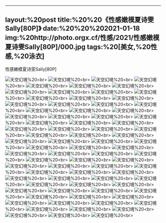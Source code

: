 ﻿---
layout:%20post
title:%20%20《性感嫩模夏诗雯Sally[80P]》
date:%20%20%202021-01-18
img:%20http://photo.orgx.cf/性感/2021/性感嫩模夏诗雯Sally[80P]/000.jpg
tags:%20[美女,%20性感,%20泳衣]
---

性感嫩模夏诗雯Sally[80P]



![天空幻境](http://photo.orgx.cf/性感/2021/性感嫩模夏诗雯Sally[80P]/001.jpg%20''天空幻境'')%20<br>
![天空幻境](http://photo.orgx.cf/性感/2021/性感嫩模夏诗雯Sally[80P]/002.jpg%20''天空幻境'')%20<br>
![天空幻境](http://photo.orgx.cf/性感/2021/性感嫩模夏诗雯Sally[80P]/003.jpg%20''天空幻境'')%20<br>
![天空幻境](http://photo.orgx.cf/性感/2021/性感嫩模夏诗雯Sally[80P]/004.jpg%20''天空幻境'')%20<br>
![天空幻境](http://photo.orgx.cf/性感/2021/性感嫩模夏诗雯Sally[80P]/005.jpg%20''天空幻境'')%20<br>
![天空幻境](http://photo.orgx.cf/性感/2021/性感嫩模夏诗雯Sally[80P]/006.jpg%20''天空幻境'')%20<br>
![天空幻境](http://photo.orgx.cf/性感/2021/性感嫩模夏诗雯Sally[80P]/007.jpg%20''天空幻境'')%20<br>
![天空幻境](http://photo.orgx.cf/性感/2021/性感嫩模夏诗雯Sally[80P]/008.jpg%20''天空幻境'')%20<br>
![天空幻境](http://photo.orgx.cf/性感/2021/性感嫩模夏诗雯Sally[80P]/009.jpg%20''天空幻境'')%20<br>
![天空幻境](http://photo.orgx.cf/性感/2021/性感嫩模夏诗雯Sally[80P]/010.jpg%20''天空幻境'')%20<br>
![天空幻境](http://photo.orgx.cf/性感/2021/性感嫩模夏诗雯Sally[80P]/011.jpg%20''天空幻境'')%20<br>
![天空幻境](http://photo.orgx.cf/性感/2021/性感嫩模夏诗雯Sally[80P]/012.jpg%20''天空幻境'')%20<br>
![天空幻境](http://photo.orgx.cf/性感/2021/性感嫩模夏诗雯Sally[80P]/013.jpg%20''天空幻境'')%20<br>
![天空幻境](http://photo.orgx.cf/性感/2021/性感嫩模夏诗雯Sally[80P]/014.jpg%20''天空幻境'')%20<br>
![天空幻境](http://photo.orgx.cf/性感/2021/性感嫩模夏诗雯Sally[80P]/015.jpg%20''天空幻境'')%20<br>
![天空幻境](http://photo.orgx.cf/性感/2021/性感嫩模夏诗雯Sally[80P]/016.jpg%20''天空幻境'')%20<br>
![天空幻境](http://photo.orgx.cf/性感/2021/性感嫩模夏诗雯Sally[80P]/017.jpg%20''天空幻境'')%20<br>
![天空幻境](http://photo.orgx.cf/性感/2021/性感嫩模夏诗雯Sally[80P]/018.jpg%20''天空幻境'')%20<br>
![天空幻境](http://photo.orgx.cf/性感/2021/性感嫩模夏诗雯Sally[80P]/019.jpg%20''天空幻境'')%20<br>
![天空幻境](http://photo.orgx.cf/性感/2021/性感嫩模夏诗雯Sally[80P]/020.jpg%20''天空幻境'')%20<br>
![天空幻境](http://photo.orgx.cf/性感/2021/性感嫩模夏诗雯Sally[80P]/021.jpg%20''天空幻境'')%20<br>
![天空幻境](http://photo.orgx.cf/性感/2021/性感嫩模夏诗雯Sally[80P]/022.jpg%20''天空幻境'')%20<br>
![天空幻境](http://photo.orgx.cf/性感/2021/性感嫩模夏诗雯Sally[80P]/023.jpg%20''天空幻境'')%20<br>
![天空幻境](http://photo.orgx.cf/性感/2021/性感嫩模夏诗雯Sally[80P]/024.jpg%20''天空幻境'')%20<br>
![天空幻境](http://photo.orgx.cf/性感/2021/性感嫩模夏诗雯Sally[80P]/025.jpg%20''天空幻境'')%20<br>
![天空幻境](http://photo.orgx.cf/性感/2021/性感嫩模夏诗雯Sally[80P]/026.jpg%20''天空幻境'')%20<br>
![天空幻境](http://photo.orgx.cf/性感/2021/性感嫩模夏诗雯Sally[80P]/027.jpg%20''天空幻境'')%20<br>
![天空幻境](http://photo.orgx.cf/性感/2021/性感嫩模夏诗雯Sally[80P]/028.jpg%20''天空幻境'')%20<br>
![天空幻境](http://photo.orgx.cf/性感/2021/性感嫩模夏诗雯Sally[80P]/029.jpg%20''天空幻境'')%20<br>
![天空幻境](http://photo.orgx.cf/性感/2021/性感嫩模夏诗雯Sally[80P]/030.jpg%20''天空幻境'')%20<br>
![天空幻境](http://photo.orgx.cf/性感/2021/性感嫩模夏诗雯Sally[80P]/031.jpg%20''天空幻境'')%20<br>
![天空幻境](http://photo.orgx.cf/性感/2021/性感嫩模夏诗雯Sally[80P]/032.jpg%20''天空幻境'')%20<br>
![天空幻境](http://photo.orgx.cf/性感/2021/性感嫩模夏诗雯Sally[80P]/033.jpg%20''天空幻境'')%20<br>
![天空幻境](http://photo.orgx.cf/性感/2021/性感嫩模夏诗雯Sally[80P]/034.jpg%20''天空幻境'')%20<br>
![天空幻境](http://photo.orgx.cf/性感/2021/性感嫩模夏诗雯Sally[80P]/035.jpg%20''天空幻境'')%20<br>
![天空幻境](http://photo.orgx.cf/性感/2021/性感嫩模夏诗雯Sally[80P]/036.jpg%20''天空幻境'')%20<br>
![天空幻境](http://photo.orgx.cf/性感/2021/性感嫩模夏诗雯Sally[80P]/037.jpg%20''天空幻境'')%20<br>
![天空幻境](http://photo.orgx.cf/性感/2021/性感嫩模夏诗雯Sally[80P]/038.jpg%20''天空幻境'')%20<br>
![天空幻境](http://photo.orgx.cf/性感/2021/性感嫩模夏诗雯Sally[80P]/039.jpg%20''天空幻境'')%20<br>
![天空幻境](http://photo.orgx.cf/性感/2021/性感嫩模夏诗雯Sally[80P]/040.jpg%20''天空幻境'')%20<br>
![天空幻境](http://photo.orgx.cf/性感/2021/性感嫩模夏诗雯Sally[80P]/041.jpg%20''天空幻境'')%20<br>
![天空幻境](http://photo.orgx.cf/性感/2021/性感嫩模夏诗雯Sally[80P]/042.jpg%20''天空幻境'')%20<br>
![天空幻境](http://photo.orgx.cf/性感/2021/性感嫩模夏诗雯Sally[80P]/043.jpg%20''天空幻境'')%20<br>
![天空幻境](http://photo.orgx.cf/性感/2021/性感嫩模夏诗雯Sally[80P]/044.jpg%20''天空幻境'')%20<br>
![天空幻境](http://photo.orgx.cf/性感/2021/性感嫩模夏诗雯Sally[80P]/045.jpg%20''天空幻境'')%20<br>
![天空幻境](http://photo.orgx.cf/性感/2021/性感嫩模夏诗雯Sally[80P]/046.jpg%20''天空幻境'')%20<br>
![天空幻境](http://photo.orgx.cf/性感/2021/性感嫩模夏诗雯Sally[80P]/047.jpg%20''天空幻境'')%20<br>
![天空幻境](http://photo.orgx.cf/性感/2021/性感嫩模夏诗雯Sally[80P]/048.jpg%20''天空幻境'')%20<br>
![天空幻境](http://photo.orgx.cf/性感/2021/性感嫩模夏诗雯Sally[80P]/049.jpg%20''天空幻境'')%20<br>
![天空幻境](http://photo.orgx.cf/性感/2021/性感嫩模夏诗雯Sally[80P]/050.jpg%20''天空幻境'')%20<br>
![天空幻境](http://photo.orgx.cf/性感/2021/性感嫩模夏诗雯Sally[80P]/051.jpg%20''天空幻境'')%20<br>
![天空幻境](http://photo.orgx.cf/性感/2021/性感嫩模夏诗雯Sally[80P]/052.jpg%20''天空幻境'')%20<br>
![天空幻境](http://photo.orgx.cf/性感/2021/性感嫩模夏诗雯Sally[80P]/053.jpg%20''天空幻境'')%20<br>
![天空幻境](http://photo.orgx.cf/性感/2021/性感嫩模夏诗雯Sally[80P]/054.jpg%20''天空幻境'')%20<br>
![天空幻境](http://photo.orgx.cf/性感/2021/性感嫩模夏诗雯Sally[80P]/055.jpg%20''天空幻境'')%20<br>
![天空幻境](http://photo.orgx.cf/性感/2021/性感嫩模夏诗雯Sally[80P]/056.jpg%20''天空幻境'')%20<br>
![天空幻境](http://photo.orgx.cf/性感/2021/性感嫩模夏诗雯Sally[80P]/057.jpg%20''天空幻境'')%20<br>
![天空幻境](http://photo.orgx.cf/性感/2021/性感嫩模夏诗雯Sally[80P]/058.jpg%20''天空幻境'')%20<br>
![天空幻境](http://photo.orgx.cf/性感/2021/性感嫩模夏诗雯Sally[80P]/059.jpg%20''天空幻境'')%20<br>
![天空幻境](http://photo.orgx.cf/性感/2021/性感嫩模夏诗雯Sally[80P]/060.jpg%20''天空幻境'')%20<br>
![天空幻境](http://photo.orgx.cf/性感/2021/性感嫩模夏诗雯Sally[80P]/061.jpg%20''天空幻境'')%20<br>
![天空幻境](http://photo.orgx.cf/性感/2021/性感嫩模夏诗雯Sally[80P]/062.jpg%20''天空幻境'')%20<br>
![天空幻境](http://photo.orgx.cf/性感/2021/性感嫩模夏诗雯Sally[80P]/063.jpg%20''天空幻境'')%20<br>
![天空幻境](http://photo.orgx.cf/性感/2021/性感嫩模夏诗雯Sally[80P]/064.jpg%20''天空幻境'')%20<br>
![天空幻境](http://photo.orgx.cf/性感/2021/性感嫩模夏诗雯Sally[80P]/065.jpg%20''天空幻境'')%20<br>
![天空幻境](http://photo.orgx.cf/性感/2021/性感嫩模夏诗雯Sally[80P]/066.jpg%20''天空幻境'')%20<br>
![天空幻境](http://photo.orgx.cf/性感/2021/性感嫩模夏诗雯Sally[80P]/067.jpg%20''天空幻境'')%20<br>
![天空幻境](http://photo.orgx.cf/性感/2021/性感嫩模夏诗雯Sally[80P]/068.jpg%20''天空幻境'')%20<br>
![天空幻境](http://photo.orgx.cf/性感/2021/性感嫩模夏诗雯Sally[80P]/069.jpg%20''天空幻境'')%20<br>
![天空幻境](http://photo.orgx.cf/性感/2021/性感嫩模夏诗雯Sally[80P]/070.jpg%20''天空幻境'')%20<br>
![天空幻境](http://photo.orgx.cf/性感/2021/性感嫩模夏诗雯Sally[80P]/071.jpg%20''天空幻境'')%20<br>
![天空幻境](http://photo.orgx.cf/性感/2021/性感嫩模夏诗雯Sally[80P]/072.jpg%20''天空幻境'')%20<br>
![天空幻境](http://photo.orgx.cf/性感/2021/性感嫩模夏诗雯Sally[80P]/073.jpg%20''天空幻境'')%20<br>
![天空幻境](http://photo.orgx.cf/性感/2021/性感嫩模夏诗雯Sally[80P]/074.jpg%20''天空幻境'')%20<br>
![天空幻境](http://photo.orgx.cf/性感/2021/性感嫩模夏诗雯Sally[80P]/075.jpg%20''天空幻境'')%20<br>
![天空幻境](http://photo.orgx.cf/性感/2021/性感嫩模夏诗雯Sally[80P]/076.jpg%20''天空幻境'')%20<br>
![天空幻境](http://photo.orgx.cf/性感/2021/性感嫩模夏诗雯Sally[80P]/077.jpg%20''天空幻境'')%20<br>
![天空幻境](http://photo.orgx.cf/性感/2021/性感嫩模夏诗雯Sally[80P]/078.jpg%20''天空幻境'')%20<br>
![天空幻境](http://photo.orgx.cf/性感/2021/性感嫩模夏诗雯Sally[80P]/079.jpg%20''天空幻境'')%20<br>
![天空幻境](http://photo.orgx.cf/性感/2021/性感嫩模夏诗雯Sally[80P]/080.jpg%20''天空幻境'')%20<br>
